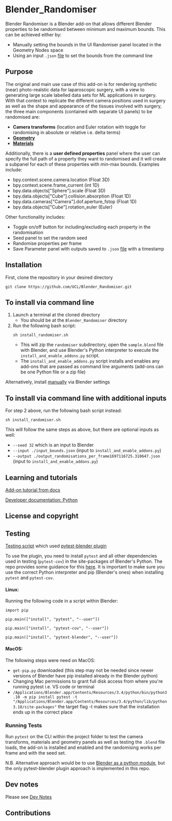# Blender_Randomiser


Blender Randomiser is a Blender add-on that allows different Blender properties to be randomised between minimum and maximum bounds. This can be achieved either by:
 - Manually setting the bounds in the UI Randomiser panel located in the Geometry Nodes space
 - Using an input `.json` [file](/input_bounds.json) to set the bounds from the command line

## Purpose

The original and main use case of this add-on is for rendering synthetic (near) photo-realstic data for laparoscopic surgery, with a view to generating large scale labelled data sets for ML applications in surgery. With that context to replicate the different camera positions used in surgery as well as the shape and appearance of the tissues involved with surgery, the three main components (contained with separate UI panels) to be randomised are:
 - **Camera transforms** (location and Euler rotation with toggle for randomising in absolute or relative i.e. delta terms)
 - [**Geometry**](/doc/Materials_geometry_panel.md)
 - [**Materials**](/doc/Materials_geometry_panel.md)

 Additionally, there is a **user defined properties** panel where the user can specify the full path of a property they want to randomised and it will create a subpanel for each of these properties with min-max bounds. Examples include:
  - bpy.context.scene.camera.location (Float 3D)
  - bpy.context.scene.frame_current (int 1D)
  - bpy.data.objects["Sphere"].scale (Float 3D)
  - bpy.data.objects["Cube"].collision.absorption (Float 1D)
  - bpy.data.cameras["Camera"].dof.aperture_fstop (Float 1D)
  - bpy.data.objects["Cube"].rotation_euler (Euler)

  Other functionality includes:
   - Toggle on/off button for including/excluding each property in the randomisation
   - Seed panel to set the random seed
   - Randomise properties per frame
   - Save Parameter panel with outputs saved to `.json` [file](/output_randomisations_per_frame1697116725.310647.json) with a timestamp


 ## Installation
First, clone the repository in your desired directory
```
git clone https://github.com/UCL/Blender_Randomiser.git
```

## To install via command line
1. Launch a terminal at the cloned directory
    - You should be at the `Blender_Randomiser` directory
2. Run the following bash script:
    ```
    sh install_randomiser.sh
    ```
    - This will zip the `randomiser` subdirectory, open the `sample.blend` file with Blender, and use Blender's Python interpreter to execute the `install_and_enable_addons.py` script.
    - The `install_and_enable_addons.py` script installs and enables any add-ons that are passed as command line arguments (add-ons can be one Python file or a zip file)

Alternatively, install [manually](/doc/Install_addon_manually.md) via Blender settings

## To install via command line with additional inputs

For step 2 above, run the following bash script instead:

    sh install_randomiser.sh

This will follow the same steps as above, but there are optional inputs as well:
 - `--seed 32` which is an input to Blender
 - `--input ./input_bounds.json` (input to `install_and_enable_addons.py`)
 - `--output ./output_randomisations_per_frame1697116725.310647.json` (input to `install_and_enable_addons.py`)

## Learning and tutorials

[Add-on tutorial from docs](https://docs.blender.org/manual/en/3.4/advanced/scripting/addon_tutorial.html)

[Developer documentation: Python](https://wiki.blender.org/wiki/Python)


 ## License and copyright


 ## Testing

 [Testing script](/tests/test_integration/test_installing_and_enabling.py) which used [pytest-blender plugin](https://github.com/mondeja/pytest-blender#pytest-blender)

 To use the plugin, you need to install `pytest` and all other dependencies used in testing (`pytest-cov`) in the site-packages of Blender's Python. The repo provides some guidance for this [here](https://github.com/mondeja/pytest-blender#usage). It is important to make sure you use the correct Python interpreter and pip (Blender's ones) when installing `pytest` and `pytest-cov`.

 #### Linux:
 Running the following code in a script within Blender:

`import pip `

`pip.main(["install", "pytest", "--user"])`

`pip.main(["install", "pytest-cov", "--user"])`

`pip.main(["install", "pytest-blender", "--user"])`


 #### MacOS:

The following steps were need on MacOS:
 - `get-pip.py` downloaded (this step may not be needed since newer versions of Blender have pip installed already in the Blender python)
 - Changing Mac permissions to grant full disk access from where you're running pytest i.e. VS code or terminal
 - `/Applications/Blender.app/Contents/Resources/3.4/python/bin/python3.10 -m pip install pytest -t "/Applications/Blender.app/Contents/Resources/3.4/python/lib/python3.10/site-packages"` the target flag -t makes sure that the installation ends up in the correct place


 ### Running Tests

 Run `pytest` on the CLI within the project folder to test the camera transforms, materials and geometry panels as well as testing the `.blend` file loads, the add-on is installed and enabled and the randomising works per frame and with the seed set.

 N.B. Alternative approach would be to use [Blender as a python module](https://wiki.blender.org/wiki/Building_Blender/Other/BlenderAsPyModule), but the only pytest-blender plugin approach is implemented in this repo.


 ## Dev notes

 Please see [Dev Notes](./doc/Dev_notes.md)


 ## Contributions
